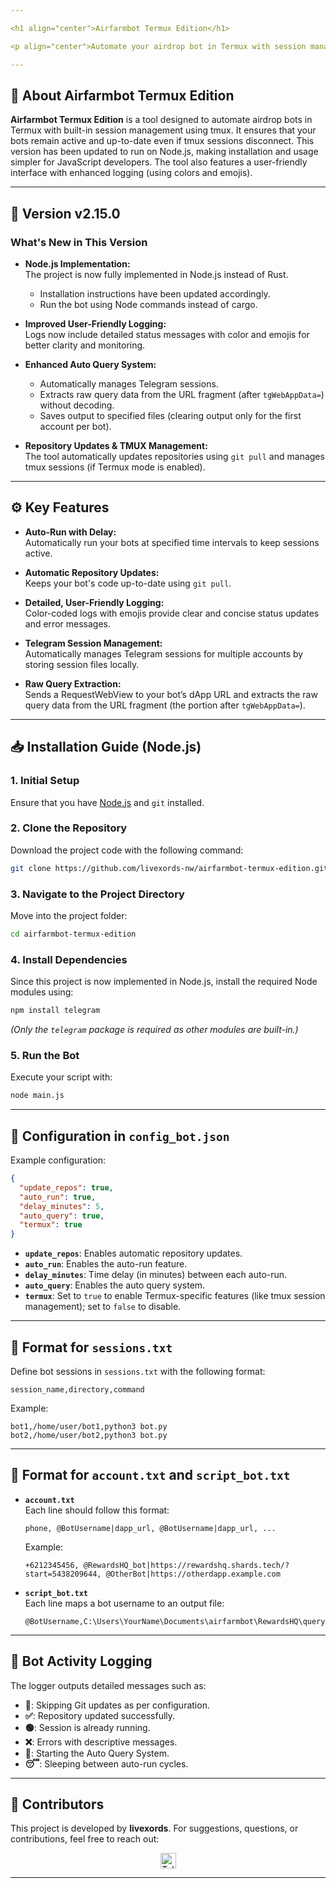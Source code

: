 ```yaml
---

<h1 align="center">Airfarmbot Termux Edition</h1>

<p align="center">Automate your airdrop bot in Termux with session management powered by tmux!</p>

---
```


## 🚀 About Airfarmbot Termux Edition

**Airfarmbot Termux Edition** is a tool designed to automate airdrop bots in Termux with built-in session management using tmux. It ensures that your bots remain active and up-to-date even if tmux sessions disconnect. This version has been updated to run on Node.js, making installation and usage simpler for JavaScript developers. The tool also features a user-friendly interface with enhanced logging (using colors and emojis).

---

## 🌟 Version v2.15.0

### What's New in This Version

- **Node.js Implementation:**  
  The project is now fully implemented in Node.js instead of Rust.

  - Installation instructions have been updated accordingly.
  - Run the bot using Node commands instead of cargo.

- **Improved User-Friendly Logging:**  
  Logs now include detailed status messages with color and emojis for better clarity and monitoring.

- **Enhanced Auto Query System:**

  - Automatically manages Telegram sessions.
  - Extracts raw query data from the URL fragment (after `tgWebAppData=`) without decoding.
  - Saves output to specified files (clearing output only for the first account per bot).

- **Repository Updates & TMUX Management:**  
  The tool automatically updates repositories using `git pull` and manages tmux sessions (if Termux mode is enabled).

---

## ⚙️ Key Features

- **Auto-Run with Delay:**  
  Automatically run your bots at specified time intervals to keep sessions active.

- **Automatic Repository Updates:**  
  Keeps your bot's code up-to-date using `git pull`.

- **Detailed, User-Friendly Logging:**  
  Color-coded logs with emojis provide clear and concise status updates and error messages.

- **Telegram Session Management:**  
  Automatically manages Telegram sessions for multiple accounts by storing session files locally.

- **Raw Query Extraction:**  
  Sends a RequestWebView to your bot’s dApp URL and extracts the raw query data from the URL fragment (the portion after `tgWebAppData=`).

---

## 📥 Installation Guide (Node.js)

### 1. Initial Setup

Ensure that you have [Node.js](https://nodejs.org/) and `git` installed.

### 2. Clone the Repository

Download the project code with the following command:

```bash
git clone https://github.com/livexords-nw/airfarmbot-termux-edition.git
```

### 3. Navigate to the Project Directory

Move into the project folder:

```bash
cd airfarmbot-termux-edition
```

### 4. Install Dependencies

Since this project is now implemented in Node.js, install the required Node modules using:

```bash
npm install telegram
```

_(Only the `telegram` package is required as other modules are built-in.)_

### 5. Run the Bot

Execute your script with:

```bash
node main.js
```

---

## 🔧 Configuration in `config_bot.json`

Example configuration:

```json
{
  "update_repos": true,
  "auto_run": true,
  "delay_minutes": 5,
  "auto_query": true,
  "termux": true
}
```

- **`update_repos`**: Enables automatic repository updates.
- **`auto_run`**: Enables the auto-run feature.
- **`delay_minutes`**: Time delay (in minutes) between each auto-run.
- **`auto_query`**: Enables the auto query system.
- **`termux`**: Set to `true` to enable Termux-specific features (like tmux session management); set to `false` to disable.

---

## 📂 Format for `sessions.txt`

Define bot sessions in `sessions.txt` with the following format:

```
session_name,directory,command
```

Example:

```
bot1,/home/user/bot1,python3 bot.py
bot2,/home/user/bot2,python3 bot.py
```

---

## 📄 Format for `account.txt` and `script_bot.txt`

- **`account.txt`**  
  Each line should follow this format:

  ```
  phone, @BotUsername|dapp_url, @BotUsername|dapp_url, ...
  ```

  Example:

  ```
  +6212345456, @RewardsHQ_bot|https://rewardshq.shards.tech/?start=5438209644, @OtherBot|https://otherdapp.example.com
  ```

- **`script_bot.txt`**  
  Each line maps a bot username to an output file:

  ```
  @BotUsername,C:\Users\YourName\Documents\airfarmbot\RewardsHQ\query.txt
  ```

---

## 📄 Bot Activity Logging

The logger outputs detailed messages such as:

- **🛑**: Skipping Git updates as per configuration.
- **✅**: Repository updated successfully.
- **🟢**: Session is already running.
- **❌**: Errors with descriptive messages.
- **🚀**: Starting the Auto Query System.
- **😴**: Sleeping between auto-run cycles.

---

## 🤝 Contributors

This project is developed by **livexords**. For suggestions, questions, or contributions, feel free to reach out:

<div align="center">
  <a href="https://t.me/livexordsscript" target="_blank">
    <img src="https://img.shields.io/static/v1?message=Livexords&logo=telegram&label=&color=2CA5E0&logoColor=white&style=for-the-badge" height="25" alt="Telegram" />
  </a>
</div>

---